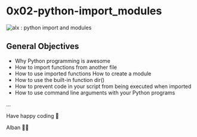 # 0x02-python-import_modules
<img src="https://encrypted-tbn0.gstatic.com/images?q=tbn:ANd9GcTC1_fDKGDn8pSYVI73I0wKPclzWHsyoCMPPhvV9SbYvcqwOD6J2-3rtVqGcQXlmuCsMBE&usqp=CAU" alt="alx : python import and modules" />

## General Objectives
- Why Python programming is awesome 
- How to import functions from another file 
- How to use imported functions How to create a module 
- How to use the built-in function dir() 
- How to prevent code in your script from being executed when imported 
- How to use command line arguments with your Python programs

...

Have happy coding 🎉 <br>

Alban 🐱‍👤
